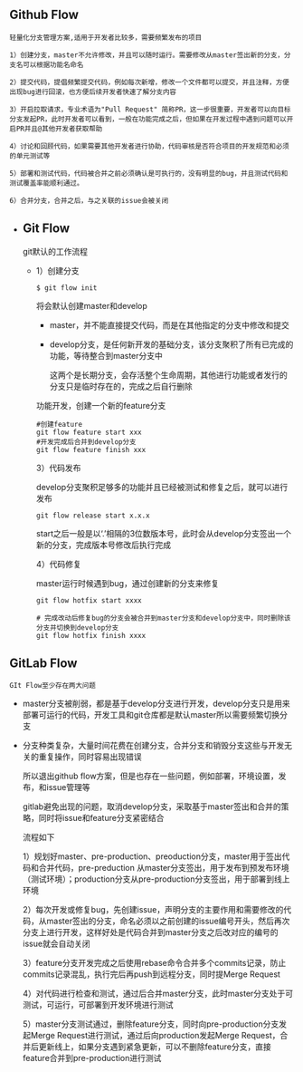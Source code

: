 ## Github Flow

	轻量化分支管理方案,适用于开发者比较多，需要频繁发布的项目

	1）创建分支，master不允许修改，并且可以随时运行。需要修改从master签出新的分支，分支名可以根据功能名命名

	2）提交代码，提倡频繁提交代码，例如每次新增，修改一个文件都可以提交，并且注释，方便出现bug进行回滚，也方便后续开发者快速了解分支内容

	3）开启拉取请求，专业术语为"Pull Request" 简称PR，这一步很重要，开发者可以向目标分支发起PR，此时开发者可以看到，一般在功能完成之后，但如果在开发过程中遇到问题可以开启PR并且@其他开发者获取帮助

	4）讨论和回顾代码，如果需要其他开发者进行协助，代码审核是否符合项目的开发规范和必须的单元测试等

	5）部署和测试代码，代码被合并之前必须确认是可执行的，没有明显的bug，并且测试代码和测试覆盖率能顺利通过。

	6）合并分支，合并之后，与之关联的issue会被关闭
- ## Git Flow
  
  git默认的工作流程
	- 1）创建分支
	  
	  ```
	  $ git flow init
	  ```
	  
	  将会默认创建master和develop
	  * master，并不能直接提交代码，而是在其他指定的分支中修改和提交
	  * develop分支，是任何新开发的基础分支，该分支聚积了所有已完成的功能，等待整合到master分支中
	  
	  	这两个是长期分支，会存活整个生命周期，其他进行功能或者发行的分支只是临时存在的，完成之后自行删除
	  
	  
	  
	  
	  功能开发，创建一个新的feature分支
	  
	  ```
	  #创建feature
	  git flow feature start xxx
	  #开发完成后合并到develop分支
	  git flow feature finish xxx
	  ```
	  
	  	3）代码发布
	  
	  	develop分支聚积足够多的功能并且已经被测试和修复之后，就可以进行发布
	  
	  ```
	  git flow release start x.x.x
	  ```
	  
	  	start之后一般是以‘.’相隔的3位数版本号，此时会从develop分支签出一个新的分支，完成版本号修改后执行完成
	  
	  	4）代码修复
	  
	  	master运行时候遇到bug，通过创建新的分支来修复
	  
	  ```
	  git flow hotfix start xxxx
	  ​
	  # 完成改动后修复bug的分支会被合并到master分支和develop分支中，同时删除该分支并切换到develop分支
	  git flow hotfix finish xxxx
	  ```
## GitLab Flow

	GIt Flow至少存在两大问题
- master分支被削弱，都是基于develop分支进行开发，develop分支只是用来部署可运行的代码，开发工具和git仓库都是默认master所以需要频繁切换分支
- 分支种类复杂，大量时间花费在创建分支，合并分支和销毁分支这些与开发无关的重复操作，同时容易出现错误
  
  	所以退出github flow方案，但是也存在一些问题，例如部署，环境设置，发布，和issue管理等
  
  	gitlab避免出现的问题，取消develop分支，采取基于master签出和合并的策略，同时将issue和feature分支紧密结合
  
  流程如下
  
  	1）规划好master、pre-production、preoduction分支，master用于签出代码和合并代码，pre-preduction 从master分支签出，用于发布到预发布环境（测试环境）；production分支从pre-production分支签出，用于部署到线上环境
  
  	2）每次开发或修复bug，先创建issue，声明分支的主要作用和需要修改的代码，从master签出的分支，命名必须以之前创建的issue编号开头，然后再次分支上进行开发，这样好处是代码合并到master分支之后改对应的编号的issue就会自动关闭
  
  	3）feature分支开发完成之后使用rebase命令合并多个commits记录，防止commits记录混乱，执行完后再push到远程分支，同时提Merge Request
  
  	4）对代码进行检查和测试，通过后合并master分支，此时master分支处于可测试，可运行，可部署到开发环境进行测试
  
  	5）master分支测试通过，删除feature分支，同时向pre-production分支发起Merge Request进行测试，通过后向production发起Merge Request，合并后更新线上，如果分支遇到紧急更新，可以不删除feature分支，直接feature合并到pre-production进行测试